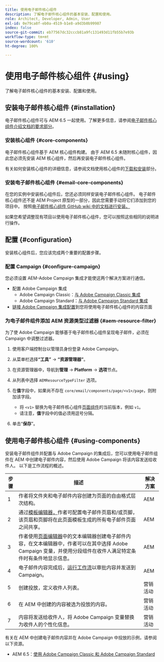 ```yaml
---
title: 使用电子邮件核心组件
description: 了解电子邮件核心组件的基本安装、配置和使用。
role: Architect, Developer, Admin, User
exl-id: 0e79ca8f-eb0a-4519-b1e8-a9d3b0b99987
index: false
source-git-commit: eb77567dc32cccb81a9fc131493d11fb55b7e93b
workflow-type: tm+mt
source-wordcount: '610'
ht-degree: 100%

---
```



# 使用电子邮件核心组件 {#using}

了解电子邮件核心组件的基本安装、配置和使用。

## 安装电子邮件核心组件 {#installation}

电子邮件核心组件可与 AEM 6.5 一起使用。了解更多信息，请参阅[电子邮件核心组件介绍文档的要求部分](introduction.md#requirements)。

### 安装核心组件 {#core-components}

电子邮件核心组件基于 AEM 核心组件构建。 由于 AEM 6.5 未随附核心组件，因此您必须先安装 AEM 核心组件，然后再安装电子邮件核心组件。

有关如何安装核心组件的详细信息，请参阅文档使用核心组件的[下载和安装](/help/get-started/using.md#download-and-install)部分。

### 安装电子邮件核心组件 {#email-core-components}

在您的实例中安装核心组件后，您还必须同样安装电子邮件核心组件。 电子邮件核心组件还不是 AEM Project 原型的一部分，因此您需要手动将它们添加到您的项目中。 按照[电子邮件核心组件 GitHub wiki 中的文档进行安装。](https://github.com/adobe/aem-core-email-components/wiki/Adding-to-Existing-Project)

如果您希望调整现有项目以使用电子邮件核心组件，您可以按照这些相同的说明进行操作。

## 配置 {#configuration}

安装核心组件后，您应该完成两个重要的配置步骤。

### 配置 Campaign {#configure-campaign}

您必须设置 AEM-Adobe Campaign 集成才能使这两个解决方案进行通信。

* 配置 Adobe Campaign 集成
   * Adobe Campaign Classic：[与 Adobe Campaign Classic 集成](https://experienceleague.adobe.com/docs/experience-manager-65/administering/integration/campaignonpremise.html?lang=zh-Hans)
   * Adobe Campaign Standard：[与 Adob&#x200B;&#x200B;e Campaign Standard 集成](https://experienceleague.adobe.com/docs/experience-manager-65/administering/integration/campaignstandard.html?lang=zh-Hans)
* [链接 Adobe Campaign 集成配置](/help/email/components/page.md#cloud-services-tab)到您将使用电子邮件核心组件的内容页面

### 为电子邮件组件添加 AEM 资源类型过滤器 {#aem-resource-filter}

为了使 Adobe Campaign 能够基于电子邮件核心组件呈现电子邮件，必须在 Campaign 中调整过滤器。

1. 使用客户端控制台以管理员身份登录 Adobe Campaign。

1. 从菜单栏选择&#x200B;**“工具”** -> **“资源管理器”**。

1. 在资源管理器中，导航到&#x200B;**管理** -> **Platform** -> **选项**&#x200B;节点。

1. 从列表中选择 `AEMResourceTypeFilter` 选项。

1. 在&#x200B;**值**&#x200B;字段中，如果尚不存在 `core/email/components/page/<v1>/page`，则附加该字段。

   * 将 `<v1>` 替换为电子邮件核心组件[页面组件](/help/email/components/page.md)的当前版本，例如 `v1`。
   * 请注意，**值**&#x200B;字段中的值必须用逗号分隔。

1. 单击“**保存**”。

## 使用电子邮件核心组件 {#using-components}

安装电子邮件组件并配置与 Adobe Campaign 的集成后，您可以使用电子邮件组件在 AEM 中创建电子邮件内容，然后使用 Adobe Campaign 将该内容发送给收件人。 以下是工作流程的概述。

| 步骤 | 描述 | 解决方案 |
|---|---|---|
| 1 | 作者将文件夹和电子邮件内容创建为页面的自由格式层次结构。 | AEM |
| 2 | 通过[模板编辑器，](https://experienceleague.adobe.com/docs/experience-manager-cloud-service/sites/authoring/features/templates.html?lang=zh-Hans)作者可配置电子邮件页眉和/或页脚，该页眉和页脚将在此页面模板生成的所有电子邮件页面之间共享。 | AEM |
| 3 | 作者使用[页面编辑器](https://experienceleague.adobe.com/docs/experience-manager-cloud-service/content/sites/authoring/fundamentals/editing-content.html?lang=zh-Hans)中的文本编辑器创建电子邮件内容，在文本编辑器中，作者可以在其中选择 Adobe Campaign 变量，并使用分段组件在收件人满足特定条件时有条件地显示信息。 | AEM |
| 4 | 电子邮件内容完成后，[运行工作流](https://experienceleague.adobe.com/docs/experience-manager-cloud-service/content/sites/authoring/workflows/overview.html?lang=zh-Hans)以审批内容并发送到 Campaign。 | AEM |
| 5 | 创建投放，定义收件人列表。 | 营销活动 |
| 6 | 在 AEM 中创建的内容被选为投放的内容。 | 营销活动 |
| 7 | 内容将发送给收件人，将 Adobe Campaign 变量替换为收件人的个性化信息。 | 营销活动 |

有关在 AEM 中创建电子邮件内容并在 Adobe Campaign 中投放的示例，请参阅以下资源。

* AEM 6.5：[使用 Adobe Campaign Classic 和 Adobe Campaign Standard](https://experienceleague.adobe.com/docs/experience-manager-65/authoring/aem-adobe-campaign/campaign.html?lang=zh-Hans)
